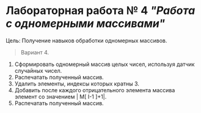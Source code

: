 # Лабораторная работа № 4 *"Работа с одномерными массивами"*

Цель: Получение навыков обработки одномерных массивов.

>Вариант 4.
1) Сформировать одномерный массив целых чисел,
используя датчик случайных чисел.
2) Распечатать полученный массив.
3) Удалить элементы, индексы которых кратны 3.
4) Добавить после каждого отрицательного элемента
массива элемент со значением | M[ I-1 ]+1|.
5) Распечатать полученный массив.
